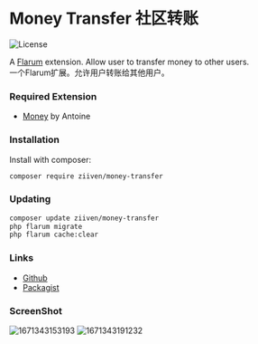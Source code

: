 # Money Transfer 社区转账

![License](https://img.shields.io/badge/license-MIT-blue.svg) 

A [Flarum](http://flarum.org) extension. Allow user to transfer money to other users.  
一个Flarum扩展。允许用户转账给其他用户。  

### Required Extension
- [Money](https://discuss.flarum.org/d/4699-money-extension) by Antoine


### Installation

Install with composer:

```sh
composer require ziiven/money-transfer
```

### Updating

```sh
composer update ziiven/money-transfer
php flarum migrate
php flarum cache:clear
```

### Links

- [Github](https://github.com/Ziiven/ziven-money-transfer)
- [Packagist](https://packagist.org/packages/ziiven/money-transfer)

### ScreenShot
![1671343153193](https://user-images.githubusercontent.com/29644610/208283988-f67f2a68-55b1-40ac-8330-482cb0b1b36a.jpg)
![1671343191232](https://user-images.githubusercontent.com/29644610/208283993-f7a39178-78ee-46a3-b9d5-3985aae52aef.jpg)
